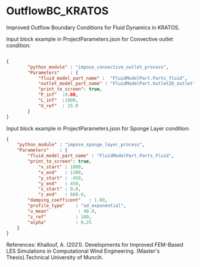 # OutflowBC_KRATOS
Improved Outflow Boundary Conditions for Fluid Dynamics in KRATOS. 

Input block example in ProjectParameters.json for Convective outlet condition:

```json

{
        "python_module" : "impose_convective_outlet_process",
        "Parameters"    : {
            "fluid_model_part_name" :  "FluidModelPart.Parts_fluid",
            "outlet_model_part_name" : "FluidModelPart.Outlet2D_outlet",
            "print_to_screen": true,
            "P_inf"  :0.00,
            "L_inf"  :1800,
            "U_ref"  : 25.0
        }
}

```

Input block example in ProjectParameters.json for Sponge Layer condition:

```json
{
    "python_module" : "impose_sponge_layer_process",
    "Parameters"    : {
        "fluid_model_part_name" : "FluidModelPart.Parts_Fluid",
        "print_to_screen": true,
            "x_start" : 1000,
            "x_end"   : 1300,
            "y_start" : -450,
            "y_end"   : 450,
            "z_start" : 0.0,
            "z_end"   : 600.0,
        "damping_coefficent"   : 1.00,
        "profile_type"    : "ud_exponential",
        "u_mean"           : 40.0,
        "z_ref"           : 180,
        "alpha"           : 0.25
    }
}
```
References:
Khallouf, A. (2021). Developments for Improved FEM-Based LES Simulations in Computational Wind Engineering. (Master's Thesis).Technical University of Muncih. 
